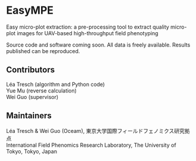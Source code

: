 # EasyMPE
Easy micro-plot extraction: a pre-processing tool to extract quality micro-plot images for UAV-based high-throughput field phenotyping

Source code and software coming soon.
All data is freely available. Results published can be reproduced.

## Contributors
Léa Tresch (algorithm and Python code)<br/>
Yue Mu (reverse calculation)<br/>
Wei Guo (supervisor)  

## Maintainers
Léa Tresch & Wei Guo (Oceam), 東京大学国際フィールドフェノミクス研究拠点  <br/>
International Field Phenomics Research Laboratory, The University of Tokyo, Tokyo, Japan
